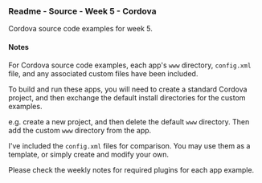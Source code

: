 ### Readme - Source - Week 5 - Cordova

Cordova source code examples for week 5.

#### Notes
For Cordova source code examples, each app's `www` directory, `config.xml` file, and any associated custom files have been included.

To build and run these apps, you will need to create a standard Cordova project, and then exchange the default install directories for the custom examples.

e.g. create a new project, and then delete the default `www` directory. Then add the custom `www` directory from the app.

I've included the `config.xml` files for comparison. You may use them as a template, or simply create and modify your own.

Please check the weekly notes for required plugins for each app example.
